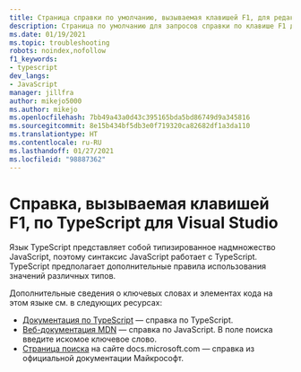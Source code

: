 ```yaml
---
title: Страница справки по умолчанию, вызываемая клавишей F1, для редактора TypeScript
description: Страница по умолчанию для запросов справки по клавише F1 для редактора TypeScript в Visual Studio
ms.date: 01/19/2021
ms.topic: troubleshooting
robots: noindex,nofollow
f1_keywords:
- typescript
dev_langs:
- JavaScript
manager: jillfra
author: mikejo5000
ms.author: mikejo
ms.openlocfilehash: 7bb49a43a0d43c395165bda5bd86749d9a345816
ms.sourcegitcommit: 8e15b434bf5db3e0f719320ca82682df1a3da110
ms.translationtype: HT
ms.contentlocale: ru-RU
ms.lasthandoff: 01/27/2021
ms.locfileid: "98887362"
---
```

# <a name="typescript-f1-help-for-visual-studio"></a>Справка, вызываемая клавишей F1, по TypeScript для Visual Studio

Язык TypeScript представляет собой типизированное надмножество JavaScript, поэтому синтаксис JavaScript работает с TypeScript. TypeScript предполагает дополнительные правила использования значений различных типов.

Дополнительные сведения о ключевых словах и элементах кода на этом языке см. в следующих ресурсах:

- [Документация по TypeScript](https://www.typescriptlang.org/docs) — справка по TypeScript.
- [Веб-документация MDN](https://developer.mozilla.org/en-US/docs/Web/JavaScript/Reference) — справка по JavaScript. В поле поиска введите искомое ключевое слово.
- [Страница поиска](/search) на сайте docs.microsoft.com — справка из официальной документации Майкрософт.


